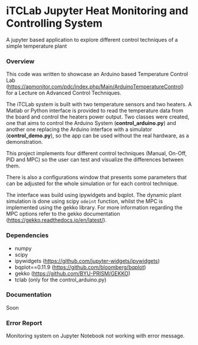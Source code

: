 # iTCLab Jupyter Heat Monitoring and Controlling System
A jupyter based application to explore different control techniques of a simple temperature plant

### Overview
This code was written to showcase an Arduino based Temperature Control Lab (https://apmonitor.com/pdc/index.php/Main/ArduinoTemperatureControl) for a Lecture on Advanced Control Techniques.

The iTCLab system is built with two temperature sensors and two heaters. A Matlab or Python interface is provided to read the temperature data from the board and control the heaters power output. Two classes were created, one that aims to control the Arduino System (**control_arduino.py**) and another one replacing the Arduino interface with a simulator (**control_demo.py**), so the app can be used without the real hardware, as a demonstration.

This project implements four different control techniques (Manual, On-Off, PID and MPC) so the user can test and visualize the differences between them.

There is also a configurations window that presents some parameters that can be adjusted for the whole simulation or for each control technique.

The interface was build using ipywidgets and bqplot. The dynamic plant simulation is done using scipy `odeint` function, whilst the MPC is implemented using the gekko library. For more information regarding the MPC options refer to the gekko documentation (https://gekko.readthedocs.io/en/latest/).

### Dependencies
- numpy
- scipy
- ipywidgets (https://github.com/jupyter-widgets/ipywidgets)
- bqplot==0.11.9 (https://github.com/bloomberg/bqplot)
- gekko (https://github.com/BYU-PRISM/GEKKO)
- tclab (only for the control_arduino.py)

### Documentation
Soon

### Error Report
Monitoring system on Jupyter Notebook not working with error message.